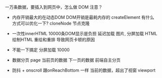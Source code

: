 一万条数据，要插入到网页中，怎么做
DOM 注意？

- 内存开销最大的在动态DOM
DOM开销是最耗内存的
createElement
有什么方式可以优化一下?
cloneNode 节点克隆
- 一次性innerHTML
10000条DOM显示是负担
延迟加载  图片, 
分屏加载 HTML
绘制HTML 重绘和重排  导致网页卡顿的原因

- 不能一下搞定 分屏加载
10000 
- 数据分页 page  当前页的数据  下一页的数据
  前端自主分页
- 防抖  +  onscroll
  跟onReachBottom 一样
  当前的数据，超出了视窗  viewport
  

